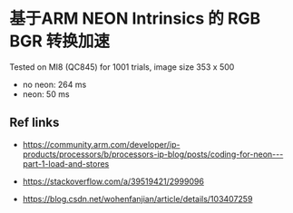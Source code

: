 # 基于ARM NEON Intrinsics 的 RGB BGR 转换加速


Tested on MI8 (QC845) for 1001 trials, image size 353 x 500
- no neon: 264 ms
- neon: 50 ms


## Ref links

- https://community.arm.com/developer/ip-products/processors/b/processors-ip-blog/posts/coding-for-neon---part-1-load-and-stores

- https://stackoverflow.com/a/39519421/2999096

- https://blog.csdn.net/wohenfanjian/article/details/103407259